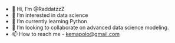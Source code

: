 - 👋 Hi, I’m @RaddatzzZ
- 👀 I’m interested in data science
- 🌱 I’m currently learning Python
- 💞️ I’m looking to collaborate on advanced data science modeling.
- 📫 How to reach me - kemapolo@gmail.com

<!---
RaddatzzZ/RaddatzzZ is a ✨ special ✨ repository because its `README.md` (this file) appears on your GitHub profile.
You can click the Preview link to take a look at your changes.
--->
